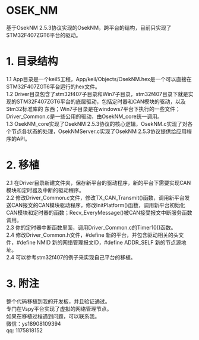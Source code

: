 ﻿# OSEK_NM
基于OsekNM 2.5.3协议实现的OsekNM，跨平台的结构，目前只实现了STM32F407ZGT6平台的驱动。

# 1. 目录结构
1.1 App目录是一个keil5工程，App/keil/Objects/OsekNM.hex是一个可以直接在STM32F407ZGT6平台运行的hex文件。<br />
1.2 Driver目录包含了stm32f407子目录和Win7子目录，stm32f407目录下就是实现的STM32F407ZGT6平台的底层驱动，包括定时器和CAN模块的驱动，以及Stm32标准库的     东西；Win7子目录是在windows7平台下执行的一些文件；Driver_Common.c是一些公用的驱动，由OsekNM_core统一调用。<br />
1.3 OsekNM_core实现了OsekNM 2.5.3协议的核心逻辑，OsekNM.c实现了对各个节点各状态的处理，OsekNMServer.c实现了OsekNM 2.5.3协议提供给应用程序的API。<br />

# 2. 移植
2.1 在Driver目录新建文件夹，保存新平台的驱动程序，新的平台下需要实现CAN模块和定时器及中断的驱动程序。<br />
2.2 修改Driver_Common.c文件，修改TX_CAN_Transmit()函数，调用新平台发送CAN报文的CAN模块驱动程序，修改InitPlatform()函数，调用新平台初始化CAN模块和定时器的函数；Recv_EveryMessage()被CAN接受报文中断服务函数调用。<br />
2.3 你的定时器中断函数里面，调用Driver_Common.c的Timer10()函数。<br />
2.4 修改Driver_Common.h文件，#define 新的平台，并包含驱动相关的头文件，#define NMID 新的网络管理报文ID，#define ADDR_SELF 新的节点源地址。<br />
2.4 可以参考stm32f407的例子来实现自己平台的移植。

# 3. 附注
整个代码移植到我的开发板，并且验证通过。<br />
专门在Vspy平台实现了虚拟的网络管理节点。<br />
如果在移植过程遇到问题，可以联系我。<br />
微信：ys18908109394  <br />
qq: 1175818152
